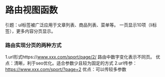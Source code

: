 路由视图函数
===
引题：ul标签被广泛应用于文章列表、商品列表、菜单等。
一页显示10项（li标签），更多内容分页显示。

### 路由实现分页的两种方式
1.url形式https://www.xxx.com/sport/page/2/  路由中数字变化表示不同页。   优点：清晰，利于seo优化。适合参数少且较为固定的方式
2.url传参： https://www.xxx.com/sport/?page=2  优点：可以传较多参数
